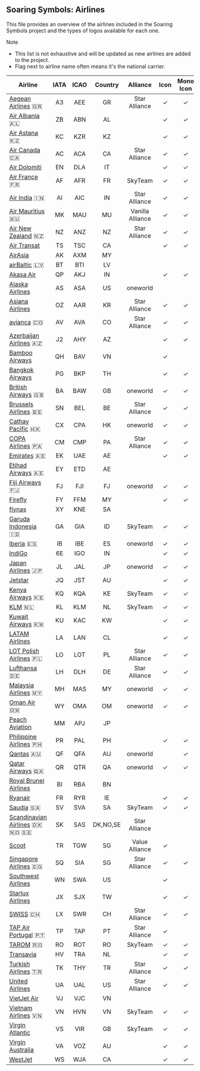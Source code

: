 ## Soaring Symbols: Airlines

This file provides an overview of the airlines included in the Soaring Symbols project and the types of logos available for each one.

> [!NOTE]
> * This list is not exhaustive and will be updated as new airlines are added to the project.
> * Flag next to airline name often means it's the national carrier.

| Airline | IATA | ICAO | Country | Alliance | Icon | Mono Icon | Logo | Mono Logo |
|---|:---:|:---:|:---:|:---:|:---:|:---:|:---:|:---:|
| [Aegean Airlines](https://en.aegeanair.com) 🇬🇷 | A3 | AEE | GR | Star Alliance | ✓ | ✓ | ✓ | ✓ |
| [Air Albania](https://www.airalbania.com.al) 🇦🇱 | ZB | ABN | AL |  | ✓ | ✓ | ✓ | ✓ |
| [Air Astana](https://airastana.com) 🇰🇿 | KC | KZR | KZ |  | ✓ | ✓ |  |  |
| [Air Canada](https://www.aircanada.com) 🇨🇦 | AC | ACA | CA | Star Alliance | ✓ | ✓ | ✓ | ✓ |
| [Air Dolomiti](https://www.airdolomiti.eu) | EN | DLA | IT |  | ✓ | ✓ |  |  |
| [Air France](https://airfrance.com) 🇫🇷 | AF | AFR | FR | SkyTeam | ✓ | ✓ | ✓ | ✓ |
| [Air India](https://www.airindia.com) 🇮🇳 | AI | AIC | IN | Star Alliance | ✓ | ✓ | ✓ | ✓ |
| [Air Mauritius](https://www.airmauritius.com) 🇲🇺 | MK | MAU | MU | Vanilla Alliance | ✓ | ✓ | ✓ | ✓ |
| [Air New Zealand](https://www.airnewzealand.co.nz) 🇳🇿 | NZ | ANZ | NZ | Star Alliance | ✓ | ✓ | ✓ | ✓ |
| [Air Transat](https://airtransat.com) | TS | TSC | CA |  | ✓ | ✓ | ✓ | ✓ |
| [AirAsia](https://www.airasia.com) | AK | AXM | MY |  |  |  | ✓ | ✓ |
| [airBaltic](https://www.airbaltic.com) 🇱🇻 | BT | BTI | LV |  |  |  | ✓ | ✓ |
| [Akasa Air](https://www.akasaair.com) | QP | AKJ | IN |  | ✓ | ✓ | ✓ | ✓ |
| [Alaska Airlines](https://www.alaskaair.com) | AS | ASA | US | oneworld |  |  | ✓ | ✓ |
| [Asiana Airlines](https://flyasiana.com) | OZ | AAR | KR | Star Alliance | ✓ | ✓ | ✓ | ✓ |
| [avianca](https://www.avianca.com) 🇨🇴 | AV | AVA | CO | Star Alliance | ✓ | ✓ | ✓ | ✓ |
| [Azerbaijan Airlines](https://azal.az) 🇦🇿 | J2 | AHY | AZ |  | ✓ | ✓ | ✓ | ✓ |
| [Bamboo Airways](https://www.bambooairways.com) | QH | BAV | VN |  | ✓ |  | ✓ |  |
| [Bangkok Airways](https://www.bangkokair.com) | PG | BKP | TH |  | ✓ | ✓ | ✓ | ✓ |
| [British Airways](https://www.britishairways.com) 🇬🇧 | BA | BAW | GB | oneworld | ✓ | ✓ | ✓ | ✓ |
| [Brussels Airlines](https://www.brusselsairlines.com) 🇧🇪 | SN | BEL | BE | Star Alliance | ✓ | ✓ | ✓ | ✓ |
| [Cathay Pacific](https://www.cathaypacific.com) 🇭🇰 | CX | CPA | HK | oneworld | ✓ | ✓ | ✓ | ✓ |
| [COPA Airlines](https://www.copaair.com) 🇵🇦 | CM | CMP | PA | Star Alliance | ✓ | ✓ | ✓ | ✓ |
| [Emirates](https://www.emirates.com) 🇦🇪 | EK | UAE | AE |  | ✓ | ✓ | ✓ | ✓ |
| [Etihad Airways](https://www.etihad.com) 🇦🇪 | EY | ETD | AE |  |  |  | ✓ | ✓ |
| [Fiji Airways](https://www.fijiairways.com) 🇫🇯 | FJ | FJI | FJ | oneworld | ✓ | ✓ |  |  |
| [Firefly](https://www.fireflyz.com.my) | FY | FFM | MY |  | ✓ | ✓ | ✓ | ✓ |
| [flynas](https://www.flynas.com) | XY | KNE | SA |  |  |  | ✓ | ✓ |
| [Garuda Indonesia](https://www.garuda-indonesia.com) 🇮🇩 | GA | GIA | ID | SkyTeam | ✓ | ✓ | ✓ | ✓ |
| [Iberia](https://www.iberia.com) 🇪🇸 | IB | IBE | ES | oneworld | ✓ | ✓ | ✓ | ✓ |
| [IndiGo](https://www.goindigo.in) | 6E | IGO | IN |  | ✓ | ✓ | ✓ | ✓ |
| [Japan Airlines](https://www.jal.co.jp) 🇯🇵 | JL | JAL | JP | oneworld | ✓ | ✓ | ✓ | ✓ |
| [Jetstar](https://www.jetstar.com) | JQ | JST | AU |  | ✓ | ✓ | ✓ | ✓ |
| [Kenya Airways](https://www.kenya-airways.com) 🇰🇪 | KQ | KQA | KE | SkyTeam | ✓ | ✓ | ✓ | ✓ |
| [KLM](https://www.klm.com) 🇳🇱 | KL | KLM | NL | SkyTeam | ✓ | ✓ | ✓ | ✓ |
| [Kuwait Airways](https://www.kuwaitairways.com) 🇰🇼 | KU | KAC | KW |  | ✓ | ✓ | ✓ | ✓ |
| [LATAM Airlines](https://www.latamairlines.com) | LA | LAN | CL |  | ✓ | ✓ | ✓ | ✓ |
| [LOT Polish Airlines](https://www.lot.com) 🇵🇱 | LO | LOT | PL | Star Alliance | ✓ | ✓ | ✓ | ✓ |
| [Lufthansa](https://www.lufthansa.com) 🇩🇪 | LH | DLH | DE | Star Alliance | ✓ | ✓ | ✓ | ✓ |
| [Malaysia Airlines](https://www.malaysiaairlines.com) 🇲🇾 | MH | MAS | MY | oneworld | ✓ | ✓ | ✓ | ✓ |
| [Oman Air](https://www.omanair.com) 🇴🇲 | WY | OMA | OM | oneworld | ✓ | ✓ | ✓ | ✓ |
| [Peach Aviation](https://www.flypeach.com) | MM | APJ | JP |  |  |  | ✓ | ✓ |
| [Philippine Airlines](https://www.philippineairlines.com) 🇵🇭 | PR | PAL | PH |  | ✓ | ✓ | ✓ | ✓ |
| [Qantas](https://www.qantas.com) 🇦🇺 | QF | QFA | AU | oneworld |  | ✓ |  | ✓ |
| [Qatar Airways](https://www.qatarairways.com) 🇶🇦 | QR | QTR | QA | oneworld | ✓ | ✓ | ✓ | ✓ |
| [Royal Brunei Airlines](https://www.flyroyalbrunei.com) | BI | RBA | BN |  |  |  | ✓ |  |
| [Ryanair](https://www.ryanair.com) | FR | RYR | IE |  | ✓ | ✓ | ✓ | ✓ |
| [Saudia](https://www.saudia.com) 🇸🇦 | SV | SVA | SA | SkyTeam | ✓ | ✓ |  |  |
| [Scandinavian Airlines](https://www.flysas.com) 🇩🇰 🇳🇴 🇸🇪 | SK | SAS | DK,NO,SE | Star Alliance |  |  | ✓ | ✓ |
| [Scoot](https://www.flyscoot.com) | TR | TGW | SG | Value Alliance | ✓ |  | ✓ |  |
| [Singapore Airlines](https://www.singaporeair.com) 🇸🇬 | SQ | SIA | SG | Star Alliance | ✓ | ✓ | ✓ | ✓ |
| [Southwest Airlines](https://www.southwest.com) | WN | SWA | US |  | ✓ |  | ✓ |  |
| [Starlux Airlines](https://www.starlux-airlines.com) | JX | SJX | TW |  | ✓ | ✓ | ✓ | ✓ |
| [SWISS](https://www.swiss.com) 🇨🇭 | LX | SWR | CH | Star Alliance | ✓ | ✓ | ✓ | ✓ |
| [TAP Air Portugal](https://www.tapairportugal.com) 🇵🇹 | TP | TAP | PT | Star Alliance | ✓ |  | ✓ |  |
| [TAROM](https://www.tarom.ro) 🇷🇴 | RO | ROT | RO | SkyTeam | ✓ | ✓ | ✓ | ✓ |
| [Transavia](https://www.transavia.com) | HV | TRA | NL |  | ✓ | ✓ | ✓ | ✓ |
| [Turkish Airlines](https://www.turkishairlines.com) 🇹🇷 | TK | THY | TR | Star Alliance | ✓ | ✓ | ✓ | ✓ |
| [United Airlines](https://www.united.com) | UA | UAL | US | Star Alliance | ✓ | ✓ | ✓ | ✓ |
| [VietJet Air](https://www.vietjetair.com) | VJ | VJC | VN |  |  |  | ✓ | ✓ |
| [Vietnam Airlines](https://www.vietnamairlines.com) 🇻🇳 | VN | HVN | VN | SkyTeam | ✓ | ✓ | ✓ | ✓ |
| [Virgin Atlantic](https://www.virginatlantic.com) | VS | VIR | GB | SkyTeam | ✓ | ✓ | ✓ | ✓ |
| [Virgin Australia](https://www.virginaustralia.com) | VA | VOZ | AU |  | ✓ | ✓ | ✓ | ✓ |
| [WestJet](https://www.westjet.com) | WS | WJA | CA |  | ✓ | ✓ | ✓ | ✓ |
